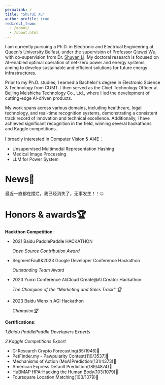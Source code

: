 ```yaml
---
permalink: /
title: "Shurui Xu"
author_profile: true
redirect_from: 
  - /about/
  - /about.html
---
```


I am currently pursuing a Ph.D. in Electronic and Electrical Engineering at Queen's University Belfast, under the supervision of Professor [Qiuwei Wu](https://www.tbsi.edu.cn/english/2022/0224/c4998a55905/page.htm), with co-supervision from Dr. [Shuyan Li](https://shuyan98.github.io/). My doctoral research is focused on AI-enabled optimal operation of net-zero power and energy systems, aiming to develop sustainable and efficient solutions for future energy infrastructures.

Prior to my Ph.D. studies, I earned a Bachelor's degree in Electronic Science & Technology from CUMT. I then served as the Chief Technology Officer at Beijing Meishicha Technology Co., Ltd., where I led the development of cutting-edge AI-driven products. 

My work spans across various domains, including healthcare, legal technology, and real-time recognition systems, demonstrating a consistent track record of innovation and technical excellence. Additionally, I have achieved significant recognition in the field, winning several hackathons and Kaggle competitions.

I broadly interested in Computer Vision & AI4E：
 - Unsupervised Multimodal Representation Hashing
 - Medical Image Processing
 - LLM for Power System 


News🌟
======
最近一直都在摆烂，我已经消失了，无事发生！！🤐

Honors & awards🏆
======
**Hackthon Competition**:
- 2021 Baidu PaddlePaddle HACKATHON

  *Open Source Contribution Award*
- SegmentFault&2023 Google Developer Conference Hackathon

  *Outstanding Team Award*
- 2023 Yunxi Conference AliCloud Create@AI Creator Hackathon

  *The Champion of the "Marketing and Sales Track" 🏆*
- 2023 Baidu Wenxin AGI Hackathon

  *Champion🏆*

**Certifications**:

*1.Baidu PaddlePaddle Developers Experts*

*2.Kaggle Competitions Expert*
- G-Research Crypto Forecasting(85/1946)🥈
- PetFinder.my - Pawpularity Contest(110/3537)🥈
- Mechanisms of Action (MoA)Prediction(131/4373)🥈
- American Express Default Prediction(189/4874)🥈
- HuBMAP HPA-Hacking the Human Body(103/1079)🥉
- Foursquare Location Matching(103/1079)🥉
